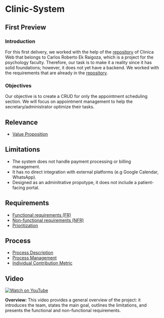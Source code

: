 # Clinic-System
## First Preview
### Introduction
For this first delivery, we worked with the help of the [repository](https://github.com/Proyectos-Vinculacion-FMAT/ClinicaWeb) of Clinica Web that belongs to Carlos Roberto Ek Raigoza, which is a project for the psychology faculty. Therefore, our task is to make it a reality since it has solid foundations; however, it does not yet have a backend.
We worked with the requirements that are already in the [repository](https://github.com/Proyectos-Vinculacion-FMAT/ClinicaWeb).

### Objectives
Our objective is to create a CRUD for only the appointment scheduling section.
We will focus on appointment management to help the secretary/administrator optimize their tasks.

## Relevance
- [Value Proposition]()


## Limitations
- The system does not handle payment processing or billing management.
- It has no direct integration with external platforms (e.g Google Calendar, WhatsApp).
- Designed as an adminitrative propotype, it does not include a patient-facing portal.
## Requirements
- [Functional requirements (FR)](https://github.com/ALEXANDER242164/OOP/blob/First-review/Requirements.md)
- [Non-functional requirements (NFR)](https://github.com/ALEXANDER242164/OOP/blob/First-review/Requirements.md#2-non-functional-requirements-nfr)
- [Prioritization](https://github.com/ALEXANDER242164/OOP/blob/First-review/Prioritization.md)

## Process
- [Process Description](https://github.com/ALEXANDER242164/OOP/blob/First-review/documentation/ProcessDescription.md)
- [Process Management]()
- [Individual Contribution Metric]()
## Video

[![Watch on YouTube](https://img.youtube.com/vi/VuRZZwlWc9o/hqdefault.jpg)](https://www.youtube.com/watch?v=VuRZZwlWc9o)

**Overview:** This video provides a general overview of the project: it introduces the team, states the main goal, outlines the limitations, and presents the functional and non-functional requirements.




